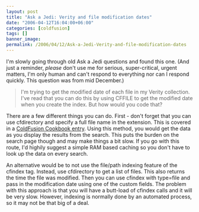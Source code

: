 ```yaml
---
layout: post
title: "Ask a Jedi: Verity and file modification dates"
date: "2006-04-12T16:04:00+06:00"
categories: [coldfusion]
tags: []
banner_image: 
permalink: /2006/04/12/Ask-a-Jedi-Verity-and-file-modification-dates
---
```


I'm slowly going through old Ask a Jedi questions and found this one. (And just a reminder, <i>please</i> don't use me for serious, super-critical, urgent matters, I'm only human and can't respond to everything nor can I respond quickly. This question was from mid December.)
	
<blockquote>
I'm trying to get the modified date of each file in my Verity collection. I've read that you can do this by using CFFILE to get the modified date when you create the index. But how would you code that?
</blockquote>

There are a few different things you can do. First - don't forget that you can use cfdirectory and specify a full file name in the extension. This is covered in a <a href="http://www.coldfusioncookbook.com/entry/58/How-do-I-get-the-last-modified-date-on-a-file?">ColdFusion Cookbook entry</a>. Using this method, you would get the data as you display the results from the search. This puts the burden on the search page though and may make things a bit slow. If you go with this route, I'd highily suggest a simple RAM based caching so you don't have to look up the data on every search.

An alternative would be to not use the file/path indexing feature of the cfindex tag. Instead, use cfdirectory to get a list of files. This also returns the time the file was modified. Then you can use cfindex with type=file and pass in the modification date using one of the custom fields. The problem with this approach is that you will have a butt-load of cfindex calls and it will be very slow. However, indexing is normally done by an automated process, so it may not be that big of a deal.